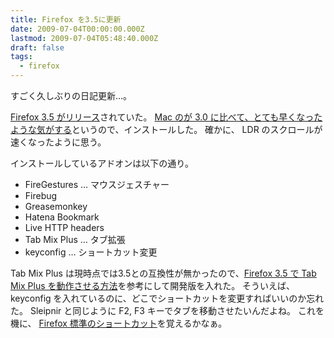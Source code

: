 ```yaml
---
title: Firefox を3.5に更新
date: 2009-07-04T00:00:00.000Z
lastmod: 2009-07-04T05:48:40.000Z
draft: false
tags:
  - firefox
---
```


すごく久しぶりの日記更新…。

[Firefox 3.5 がリリース](http://mozilla.jp/firefox/3.5/releasenotes/)されていた。 [Mac のが 3.0 に比べて、とても早くなったような気がする](http://www.hsbt.org/diary/20090701.html#p03)というので、インストールした。 確かに、 LDR のスクロールが速くなったように思う。

インストールしているアドオンは以下の通り。

* FireGestures … マウスジェスチャー
* Firebug
* Greasemonkey
* Hatena Bookmark
* Live HTTP headers
* Tab Mix Plus … タブ拡張
* keyconfig … ショートカット変更

Tab Mix Plus は現時点では3.5との互換性が無かったので、[Firefox 3.5 で Tab Mix Plus を動作させる方法](http://www.syuhari.jp/blog/archives/1626)を参考にして開発版を入れた。 そういえば、 keyconfig を入れているのに、どこでショートカットを変更すればいいのか忘れた。 Sleipnir と同じように F2, F3 キーでタブを移動させたいんだよね。 これを機に、 [Firefox 標準のショートカット](http://support.mozilla.com/ja/kb/%E3%82%AD%E3%83%BC%E3%83%9C%E3%83%BC%E3%83%89%E3%82%B7%E3%83%A7%E3%83%BC%E3%83%88%E3%82%AB%E3%83%83%E3%83%88)を覚えるかなぁ。
